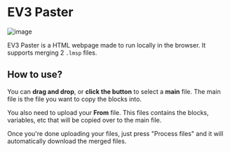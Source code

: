 # EV3 Paster
![image](https://user-images.githubusercontent.com/74014262/236884346-4c3a38c5-c302-47c1-96c4-420dcc961dce.png)

EV3 Paster is a HTML webpage made to run locally in the browser. It supports merging 2 `.lmsp` files.

## How to use?

You can __drag and drop__, or __click the button__ to select a **main** file. The main file is the file you want to copy the blocks into.

You also need to upload your **From** file. This files contains the blocks, variables, etc that will be copied over to the main file.

Once you're done uploading your files, just press "Process files" and it will automatically download the merged files.
